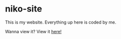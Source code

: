 # niko-site
This is my website.
Everything up here is coded by me.

Wanna view it? View it [here!][site]

[site]: http://nikok.ml
